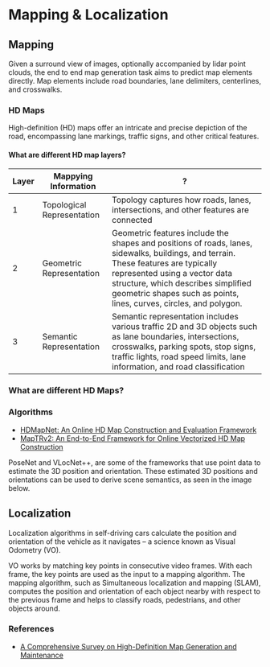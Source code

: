 # Mapping & Localization

## Mapping

Given a surround view of images, optionally accompanied by lidar point clouds, the end to end map generation task aims to predict map elements directly. Map elements include road boundaries, lane delimiters, centerlines, and crosswalks.

### HD Maps

High-definition (HD) maps offer an intricate and precise depiction of the road, encompassing lane markings, traffic signs, and other critical features. 

#### What are different HD map layers?

| Layer | Mappying Information | ? |
| --- | --- | --- |
| 1 | Topological Representation | Topology captures how roads, lanes, intersections, and other features are connected |
| 2 | Geometric Representation | Geometric features include the shapes and positions of roads, lanes, sidewalks, buildings, and terrain. These features are typically represented using a vector data structure, which describes simplified geometric shapes such as points, lines, curves, circles, and polygon. |
| 3 | Semantic Representation | Semantic representation includes various traffic 2D and 3D objects such as lane boundaries, intersections, crosswalks, parking spots, stop signs, traffic lights, road speed limits, lane information, and road classification |


### What are different HD Maps?





### Algorithms

- [HDMapNet: An Online HD Map Construction and Evaluation Framework](https://arxiv.org/pdf/2107.06307)
- [MapTRv2: An End-to-End Framework for Online Vectorized HD Map Construction](https://arxiv.org/pdf/2308.05736)

 PoseNet and VLocNet++, are some of the frameworks that use point data to estimate the 3D position and orientation. These estimated 3D positions and orientations can be used to derive scene semantics, as seen in the image below. 

## Localization

Localization algorithms in self-driving cars calculate the position and orientation of the vehicle as it navigates – a science known as Visual Odometry (VO).

VO works by matching key points in consecutive video frames. With each frame, the key points are used as the input to a mapping algorithm. The mapping algorithm, such as Simultaneous localization and mapping (SLAM), computes the position and orientation of each object nearby with respect to the previous frame and helps to classify roads, pedestrians, and other objects around.

### References

- [A Comprehensive Survey on High-Definition Map Generation and Maintenance](https://www.mdpi.com/2220-9964/13/7/232)

